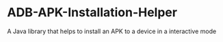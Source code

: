 # ADB-APK-Installation-Helper
A Java library that helps to install an APK to a device in a interactive mode
